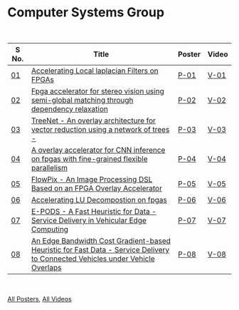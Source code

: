 # Computer Systems Group

<br>

| S No. | Title                                                                                                                               | Poster | Video  |
| ----- | ----------------------------------------------------------------------------------------------------------------------------------- | ------ | ------ |
| [01]  | [Accelerating Local laplacian Filters on FPGAs][01]                                                                                 | [P-01] | [V-01] |
| [02]  | [Fpga accelerator for stereo vision using semi-global matching through dependency relaxation][02]                                   | [P-02] | [V-02] |
| [03]  | [TreeNet - An overlay architecture for vector reduction using a network of trees -][03]                                             | [P-03] | [V-03] |
| [04]  | [A overlay accelerator for CNN inference on fpgas with fine-grained flexible parallelism][04]                                       | [P-04] | [V-04] |
| [05]  | [FlowPix - An Image Processing DSL Based on an FPGA Overlay Accelerator][05]                                                        | [P-05] | [V-05] |
| [06]  | [Accelerating LU Decompostion on fpgas][06]                                                                                         | [P-06] | [V-06] |
| [07]  | [E-PODS - A Fast Heuristic for Data - Service Delivery in Vehicular Edge Computing][07]                                             | [P-07] | [V-07] |
| [08]  | [An Edge Bandwidth Cost Gradient-based Heuristic for Fast Data - Service Delivery to Connected Vehicles under Vehicle Overlaps][08] | [P-08] | [V-08] |

<br>

[All Posters](https://photos.app.goo.gl/czSA2fUFbJH4uAQb7),
[All Videos](https://www.youtube.com/playlist?list=PLNEveYilIj1A2Hl6rtCFsrrivCwp9h7pS)


[01]: https://github.com/iiithf/rnd-showcase-2021/blob/main/CSG/01.%20Accelerating%20Local%20laplacian%20Filters%20on%20FPGAs.md
[02]: https://github.com/iiithf/rnd-showcase-2021/blob/main/CSG/02.%20Fpga%20accelerator%20for%20stereo%20vision%20using%20semi-global%20matching%20through%20dependency%20relaxation.md
[03]: https://github.com/iiithf/rnd-showcase-2021/blob/main/CSG/03.%20TreeNet%20-%20An%20overlay%20architecture%20for%20vector%20reduction%20using%20a%20network%20of%20trees%20-.md
[04]: https://github.com/iiithf/rnd-showcase-2021/blob/main/CSG/04.%20A%20overlay%20accelerator%20for%20CNN%20inference%20on%20fpgas%20with%20fine-grained%20flexible%20parallelism.md
[05]: https://github.com/iiithf/rnd-showcase-2021/blob/main/CSG/05.%20FlowPix%20-%20An%20Image%20Processing%20DSL%20Based%20on%20an%20FPGA%20Overlay%20Accelerator.md
[06]: https://github.com/iiithf/rnd-showcase-2021/blob/main/CSG/06.%20Accelerating%20LU%20Decompostion%20on%20fpgas.md
[07]: https://github.com/iiithf/rnd-showcase-2021/blob/main/CSG/07.%20E-PODS%20-%20A%20Fast%20Heuristic%20for%20Data%20-%20Service%20Delivery%20in%20Vehicular%20Edge%20Computing.md
[08]: https://github.com/iiithf/rnd-showcase-2021/blob/main/CSG/08.%20An%20Edge%20Bandwidth%20Cost%20Gradient-based%20Heuristic%20for%20Fast%20Data%20-%20Service%20Delivery%20to%20Connected%20Vehicles%20under%20Vehicle%20Overlaps.md

[P-01]: 01.%20Accelerating%20Local%20laplacian%20Filters%20on%20FPGAs.pdf
[P-02]: 02.%20Fpga%20accelerator%20for%20stereo%20vision%20using%20semi-global%20matching%20through%20dependency%20relaxation.pdf
[P-03]: 03.%20TreeNet%20-%20An%20overlay%20architecture%20for%20vector%20reduction%20using%20a%20network%20of%20trees%20-.pdf
[P-04]: 04.%20A%20overlay%20accelerator%20for%20CNN%20inference%20on%20fpgas%20with%20fine-grained%20flexible%20parallelism.pdf
[P-05]: 05.%20FlowPix%20-%20An%20Image%20Processing%20DSL%20Based%20on%20an%20FPGA%20Overlay%20Accelerator.pdf
[P-06]: 06.%20Accelerating%20LU%20Decompostion%20on%20fpgas.pdf
[P-07]: 07.%20E-PODS%20-%20A%20Fast%20Heuristic%20for%20Data%20-%20Service%20Delivery%20in%20Vehicular%20Edge%20Computing.pdf
[P-08]: 08.%20An%20Edge%20Bandwidth%20Cost%20Gradient-based%20Heuristic%20for%20Fast%20Data%20-%20Service%20Delivery%20to%20Connected%20Vehicles%20under%20Vehicle%20Overlaps.pdf

[V-01]: https://youtu.be/Tuv01UQFLOk
[V-02]: https://youtu.be/Sxid3mM_VU0
[V-03]: https://youtu.be/SjA6xU6Mtcw
[V-04]: https://youtu.be/2mJeA76DhYA
[V-05]: https://youtu.be/wx4EX5nvNb8
[V-06]: https://youtu.be/GSjWhQN4Jjw
[V-07]: https://youtu.be/7l17-py2N7U
[V-08]: https://youtu.be/t95sGOnkEi8
